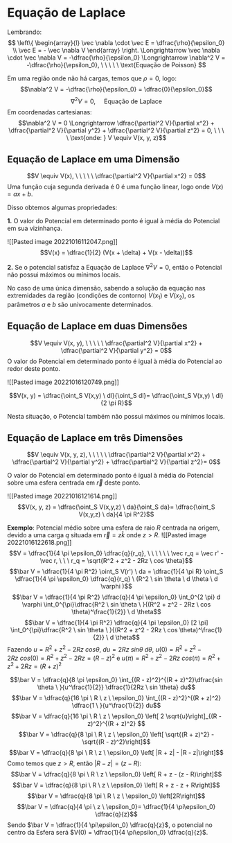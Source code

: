 # Equação de Laplace


Lembrando:
$$
\left\{
\begin{array}{l}
\vec \nabla \cdot \vec E = \dfrac{\rho}{\epsilon_0} \\
\vec E = - \vec \nabla V
\end{array}
\right.
\Longrightarrow \vec \nabla \cdot \vec \nabla V = -\dfrac{\rho}{\epsilon_0}
\Longrightarrow \nabla^2 V = -\dfrac{\rho}{\epsilon_0}, \ \ \ \ \ \text{Equação de Poisson}
$$

Em uma região onde não há cargas, temos que $\rho = 0$, logo:
$$\nabla^2 V = -\dfrac{\rho}{\epsilon_0} = \dfrac{0}{\epsilon_0}$$
$$\nabla^2 V = 0, \ \ \ \ \ \text{Equação de Laplace} $$
Em coordenadas cartesianas:
$$\nabla^2 V = 0 \Longrightarrow \dfrac{\partial^2 V}{\partial x^2} + \dfrac{\partial^2 V}{\partial y^2} + \dfrac{\partial^2 V}{\partial z^2} = 0, \ \ \ \ \text{onde: } V \equiv V(x, y, z)$$

## Equação de Laplace em uma Dimensão

$$V \equiv V(x), \ \ \ \ \ \dfrac{\partial^2 V}{\partial x^2} = 0$$
Uma função cuja segunda derivada é $0$ é uma função linear, logo onde $V(x) = ax + b$.

Disso obtemos algumas propriedades:

**1.** O valor do Potencial em determinado ponto é igual à média do Potencial em sua vizinhança.

![[Pasted image 20221016112047.png]]
$$V(x) = \dfrac{1}{2} (V(x + \delta) + V(x - \delta))$$

**2.** Se o potencial satisfaz a Equação de Laplace $\nabla^2 V = 0$, então o Potencial não possui máximos ou mínimos locais.

No caso de uma única dimensão, sabendo a solução da equação nas extremidades da região (condições de contorno) $V(x_1)$ e $V(x_2)$, os parâmetros $a$ e $b$ são univocamente determinados.

## Equação de Laplace em duas Dimensões
$$V \equiv V(x, y), \ \ \ \ \ \dfrac{\partial^2 V}{\partial x^2} + \dfrac{\partial^2 V}{\partial y^2} = 0$$
O valor do Potencial em determinado ponto é igual à média do Potencial ao redor deste ponto.

![[Pasted image 20221016120749.png]]

$$V(x, y) = \dfrac{\oint_S V(x,y) \ dl}{\oint_S dl}= \dfrac{\oint_S V(x,y) \ dl}{2 \pi R}$$

Nesta situação, o Potencial também não possui máximos ou mínimos locais.

## Equação de Laplace em três Dimensões
$$V \equiv V(x, y, z), \ \ \ \ \ \dfrac{\partial^2 V}{\partial x^2} + \dfrac{\partial^2 V}{\partial y^2} + \dfrac{\partial^2 V}{\partial z^2}= 0$$

O valor do Potencial em determinado ponto é igual à média do Potencial sobre uma esfera centrada em $\vec r$ deste ponto.

![[Pasted image 20221016121614.png]]
$$V(x, y, z) = \dfrac{\oint_S V(x,y,z) \ da}{\oint_S da}= \dfrac{\oint_S V(x,y,z) \ da}{4 \pi R^2}$$

**Exemplo**: Potencial médio sobre uma esfera de raio $R$ centrada na origem, devido a uma carga $q$ situada em $\vec r = z \hat k$ onde $z > R$. 
![[Pasted image 20221016122618.png]]
$$V = \dfrac{1}{4 \pi \epsilon_0} \dfrac{q}{r_q}, \ \ \ \ \ \ \vec r_q = \vec r' - \vec r, \ \ \ r_q = \sqrt{R^2 + z^2 - 2Rz \ cos \theta}$$
$$\bar V = \dfrac{1}{4 \pi R^2} \oint_S V(r')  \ da = \dfrac{1}{4 \pi R} \oint_S \dfrac{1}{4 \pi \epsilon_0} \dfrac{q}{r_q}  \ (R^2 \ sin \theta \ d \theta \ d \varphi )$$
$$\bar V = \dfrac{1}{4 \pi R^2} \dfrac{q}{4 \pi \epsilon_0}  \int_0^{2 \pi} d \varphi \int_0^{\pi}\dfrac{R^2 \ sin \theta \ }{(R^2 + z^2 - 2Rz \ cos \theta)^\frac{1}{2}}  \ d \theta$$
$$\bar V = \dfrac{1}{4 \pi R^2} \dfrac{q}{4 \pi \epsilon_0}  [2 \pi] \int_0^{\pi}\dfrac{R^2 \ sin \theta \ }{(R^2 + z^2 - 2Rz \ cos \theta)^\frac{1}{2}}  \ d \theta$$
Fazendo $u = R^2 + z^2 - 2Rz \ cos \theta$, $du = 2Rz \ sin \theta \ d \theta$, $u(0) = R^2 + z^2 - 2Rz \ cos (0) = R^2 + z^2 - 2Rz = (R - z)^2$ e $u(\pi) = R^2 + z^2 - 2Rz \ cos (\pi) = R^2 + z^2 + 2Rz = (R + z)^2$

$$\bar V = \dfrac{q}{8 \pi \epsilon_0}  \int_{(R - z)^2}^{(R + z)^2}\dfrac{sin \theta \ }{u^\frac{1}{2}}  \dfrac{1}{2Rz \ sin \theta} du$$
$$\bar V = \dfrac{q}{16 \pi \ R \ z \ \epsilon_0}  \int_{(R - z)^2}^{(R + z)^2} \dfrac{1 \ }{u^\frac{1}{2}}  du$$
$$\bar V = \dfrac{q}{16 \pi \ R \ z \ \epsilon_0}  \left[ 2 \sqrt{u}\right]_{(R - z)^2}^{(R + z)^2} $$
$$\bar V = \dfrac{q}{8 \pi \ R \ z \ \epsilon_0}  \left[ \sqrt{(R + z)^2} - \sqrt{(R - z)^2}\right]$$
$$\bar V = \dfrac{q}{8 \pi \ R \ z \ \epsilon_0}  \left[ |R + z| - |R - z|\right]$$
Como temos que $z > R$, então $|R - z| = (z - R)$:
$$\bar V = \dfrac{q}{8 \pi \ R \ z \ \epsilon_0}  \left[ R + z - (z - R)\right]$$
$$\bar V = \dfrac{q}{8 \pi \ R \ z \ \epsilon_0}  \left[ R + z - z + R\right]$$
$$\bar V = \dfrac{q}{8 \pi \ R \ z \ \epsilon_0}  \left[2R\right]$$
$$\bar V = \dfrac{q}{4 \pi \ z \ \epsilon_0}= \dfrac{1}{4 \pi\epsilon_0} \dfrac{q}{z}$$
Sendo $\bar V = \dfrac{1}{4 \pi\epsilon_0} \dfrac{q}{z}$, o potencial no centro da Esfera será  $V(0) = \dfrac{1}{4 \pi\epsilon_0} \dfrac{q}{z}$.